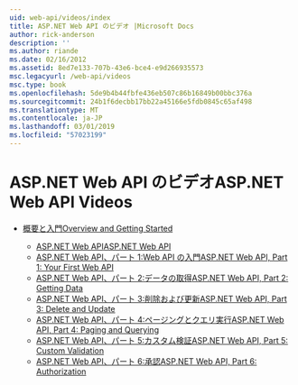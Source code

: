 ```yaml
---
uid: web-api/videos/index
title: ASP.NET Web API のビデオ |Microsoft Docs
author: rick-anderson
description: ''
ms.author: riande
ms.date: 02/16/2012
ms.assetid: 8ed7e133-707b-43e6-bce4-e9d266935573
msc.legacyurl: /web-api/videos
msc.type: book
ms.openlocfilehash: 5de9b4b44fbfe436eb507c86b16849b00bbc376a
ms.sourcegitcommit: 24b1f6decbb17bb22a45166e5fdb0845c65af498
ms.translationtype: MT
ms.contentlocale: ja-JP
ms.lasthandoff: 03/01/2019
ms.locfileid: "57023199"
---
```

<a name="aspnet-web-api-videos"></a><span data-ttu-id="3a3a8-102">ASP.NET Web API のビデオ</span><span class="sxs-lookup"><span data-stu-id="3a3a8-102">ASP.NET Web API Videos</span></span>
====================
- [<span data-ttu-id="3a3a8-103">概要と入門</span><span class="sxs-lookup"><span data-stu-id="3a3a8-103">Overview and Getting Started</span></span>](getting-started/index.md)

    - [<span data-ttu-id="3a3a8-104">ASP.NET Web API</span><span class="sxs-lookup"><span data-stu-id="3a3a8-104">ASP.NET Web API</span></span>](getting-started/aspnet-web-api.md)
    - [<span data-ttu-id="3a3a8-105">ASP.NET Web API、パート 1:Web API の入門</span><span class="sxs-lookup"><span data-stu-id="3a3a8-105">ASP.NET Web API, Part 1: Your First Web API</span></span>](getting-started/your-first-web-api.md)
    - [<span data-ttu-id="3a3a8-106">ASP.NET Web API、パート 2:データの取得</span><span class="sxs-lookup"><span data-stu-id="3a3a8-106">ASP.NET Web API, Part 2: Getting Data</span></span>](getting-started/getting-data.md)
    - [<span data-ttu-id="3a3a8-107">ASP.NET Web API、パート 3:削除および更新</span><span class="sxs-lookup"><span data-stu-id="3a3a8-107">ASP.NET Web API, Part 3: Delete and Update</span></span>](getting-started/delete-and-update.md)
    - [<span data-ttu-id="3a3a8-108">ASP.NET Web API、パート 4:ページングとクエリ実行</span><span class="sxs-lookup"><span data-stu-id="3a3a8-108">ASP.NET Web API, Part 4: Paging and Querying</span></span>](getting-started/paging-and-querying.md)
    - [<span data-ttu-id="3a3a8-109">ASP.NET Web API、パート 5:カスタム検証</span><span class="sxs-lookup"><span data-stu-id="3a3a8-109">ASP.NET Web API, Part 5: Custom Validation</span></span>](getting-started/custom-validation.md)
    - [<span data-ttu-id="3a3a8-110">ASP.NET Web API、パート 6:承認</span><span class="sxs-lookup"><span data-stu-id="3a3a8-110">ASP.NET Web API, Part 6: Authorization</span></span>](getting-started/authorization.md)
